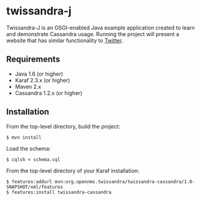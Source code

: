 twissandra-j
============

Twissandra-J is an OSGI-enabled Java example application created to learn and
demonstrate Cassandra usage.  Running the project will present a website that
has similar functionality to [Twitter](http://twitter.com).

Requirements
------------
 * Java 1.6 (or higher)
 * Karaf 2.3.x (or higher)
 * Maven 2.x
 * Cassandra 1.2.x (or higher)

Installation
------------
From the top-level directory, build the project:

    $ mvn install

Load the schema:

    $ cqlsh < schema.cql

From the top-level directory of your Karaf installation:

    $ features:addurl mvn:org.opennms.twissandra/twissandra-cassandra/1.0-SNAPSHOT/xml/features
    $ features:install twissandra-cassandra
